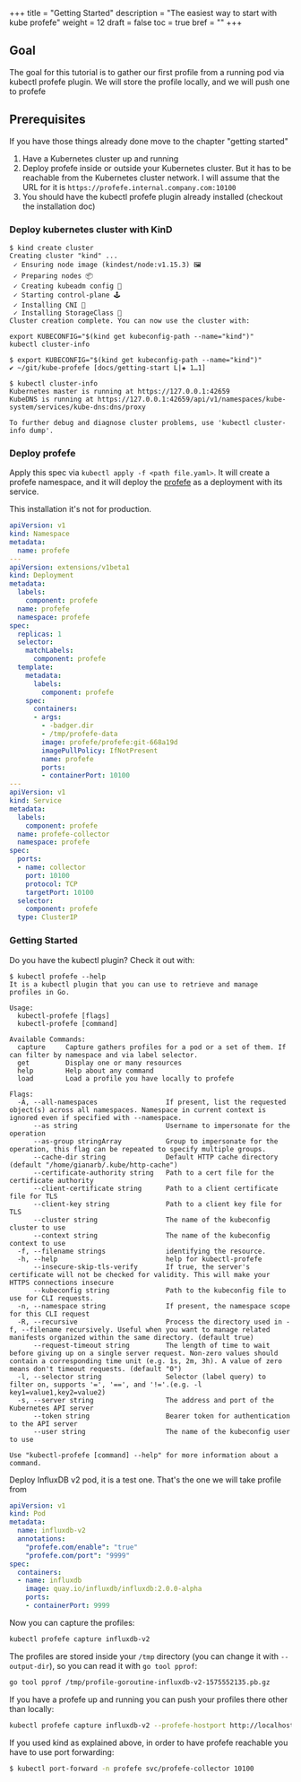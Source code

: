 +++
title = "Getting Started"
description = "The easiest way to start with kube profefe"
weight = 12
draft = false
toc = true
bref = ""
+++
## Goal

The goal for this tutorial is to gather our first profile from a running pod via
kubectl profefe plugin. We will store the profile locally, and we will push one
to profefe

## Prerequisites

If you have those things already done move to the chapter "getting started"

1. Have a Kubernetes cluster up and running
2. Deploy profefe inside or outside your Kubernetes cluster. But it has to be
   reachable from the Kubernetes cluster network. I will assume that the URL for
   it is `https://profefe.internal.company.com:10100`
3. You should have the kubectl profefe plugin already installed (checkout the
   installation doc)

### Deploy kubernetes cluster with KinD

```
$ kind create cluster
Creating cluster "kind" ...
 ✓ Ensuring node image (kindest/node:v1.15.3) 🖼
 ✓ Preparing nodes 📦
 ✓ Creating kubeadm config 📜
 ✓ Starting control-plane 🕹️
 ✓ Installing CNI 🔌
 ✓ Installing StorageClass 💾
Cluster creation complete. You can now use the cluster with:

export KUBECONFIG="$(kind get kubeconfig-path --name="kind")"
kubectl cluster-info

$ export KUBECONFIG="$(kind get kubeconfig-path --name="kind")"
✔ ~/git/kube-profefe [docs/getting-start L|✚ 1…1]

$ kubectl cluster-info
Kubernetes master is running at https://127.0.0.1:42659
KubeDNS is running at https://127.0.0.1:42659/api/v1/namespaces/kube-system/services/kube-dns:dns/proxy

To further debug and diagnose cluster problems, use 'kubectl cluster-info dump'.
```

### Deploy profefe

Apply this spec via `kubectl apply -f <path file.yaml>`. It will create a
profefe namespace, and it will deploy the
[profefe](https://github.com/profefe/profefe) as a deployment with its service.

This installation it's not for production.

```yaml
apiVersion: v1
kind: Namespace
metadata:
  name: profefe
---
apiVersion: extensions/v1beta1
kind: Deployment
metadata:
  labels:
    component: profefe
  name: profefe
  namespace: profefe
spec:
  replicas: 1
  selector:
    matchLabels:
      component: profefe
  template:
    metadata:
      labels:
        component: profefe
    spec:
      containers:
      - args:
        - -badger.dir
        - /tmp/profefe-data
        image: profefe/profefe:git-668a19d
        imagePullPolicy: IfNotPresent
        name: profefe
        ports:
        - containerPort: 10100
---
apiVersion: v1
kind: Service
metadata:
  labels:
    component: profefe
  name: profefe-collector
  namespace: profefe
spec:
  ports:
  - name: collector
    port: 10100
    protocol: TCP
    targetPort: 10100
  selector:
    component: profefe
  type: ClusterIP
```

### Getting Started

Do you have the kubectl plugin? Check it out with:

```
$ kubectl profefe --help
It is a kubectl plugin that you can use to retrieve and manage profiles in Go.

Usage:
  kubectl-profefe [flags]
  kubectl-profefe [command]

Available Commands:
  capture     Capture gathers profiles for a pod or a set of them. If can filter by namespace and via label selector.
  get         Display one or many resources
  help        Help about any command
  load        Load a profile you have locally to profefe

Flags:
  -A, --all-namespaces                 If present, list the requested object(s) across all namespaces. Namespace in current context is ignored even if specified with --namespace.
      --as string                      Username to impersonate for the operation
      --as-group stringArray           Group to impersonate for the operation, this flag can be repeated to specify multiple groups.
      --cache-dir string               Default HTTP cache directory (default "/home/gianarb/.kube/http-cache")
      --certificate-authority string   Path to a cert file for the certificate authority
      --client-certificate string      Path to a client certificate file for TLS
      --client-key string              Path to a client key file for TLS
      --cluster string                 The name of the kubeconfig cluster to use
      --context string                 The name of the kubeconfig context to use
  -f, --filename strings               identifying the resource.
  -h, --help                           help for kubectl-profefe
      --insecure-skip-tls-verify       If true, the server's certificate will not be checked for validity. This will make your HTTPS connections insecure
      --kubeconfig string              Path to the kubeconfig file to use for CLI requests.
  -n, --namespace string               If present, the namespace scope for this CLI request
  -R, --recursive                      Process the directory used in -f, --filename recursively. Useful when you want to manage related manifests organized within the same directory. (default true)
      --request-timeout string         The length of time to wait before giving up on a single server request. Non-zero values should contain a corresponding time unit (e.g. 1s, 2m, 3h). A value of zero means don't timeout requests. (default "0")
  -l, --selector string                Selector (label query) to filter on, supports '=', '==', and '!='.(e.g. -l key1=value1,key2=value2)
  -s, --server string                  The address and port of the Kubernetes API server
      --token string                   Bearer token for authentication to the API server
      --user string                    The name of the kubeconfig user to use

Use "kubectl-profefe [command] --help" for more information about a command.
```

Deploy InfluxDB v2 pod, it is a test one. That's the one we will take profile from

```yaml
apiVersion: v1
kind: Pod
metadata:
  name: influxdb-v2
  annotations:
    "profefe.com/enable": "true"
    "profefe.com/port": "9999"
spec:
  containers:
  - name: influxdb
    image: quay.io/influxdb/influxdb:2.0.0-alpha
    ports:
    - containerPort: 9999
```

Now you can capture the profiles:

```bash
kubectl profefe capture influxdb-v2
```

The profiles are stored inside your `/tmp` directory (you can change it with
`--output-dir`), so you can read it with `go tool pprof`:

```bash
go tool pprof /tmp/profile-goroutine-influxdb-v2-1575552135.pb.gz
```

If you have a profefe up and running you can push your profiles there other than
locally:

```bash
kubectl profefe capture influxdb-v2 --profefe-hostport http://localhost:10100
```

If you used kind as explained above, in order to have profefe reachable you have
to use port forwarding:

```bash
$ kubectl port-forward -n profefe svc/profefe-collector 10100
```

